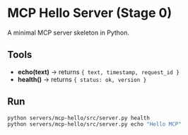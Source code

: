 # MCP Hello Server (Stage 0)

A minimal MCP server skeleton in Python.

## Tools

- **echo(text)** → returns `{ text, timestamp, request_id }`
- **health()** → returns `{ status: ok, version }`

## Run

```bash
python servers/mcp-hello/src/server.py health
python servers/mcp-hello/src/server.py echo "Hello MCP"
```
